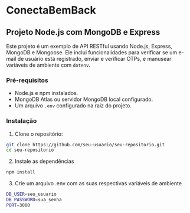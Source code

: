 # ConectaBemBack
## Projeto Node.js com MongoDB e Express

Este projeto é um exemplo de API RESTful usando Node.js, Express, MongoDB e Mongoose. Ele inclui funcionalidades para verificar se um e-mail de usuário está registrado, enviar e verificar OTPs, e manusear variáveis de ambiente com `dotenv`.

### Pré-requisitos

- Node.js e npm instalados.
- MongoDB Atlas ou servidor MongoDB local configurado.
- Um arquivo `.env` configurado na raiz do projeto.

### Instalação

1. Clone o repositório:

```sh
git clone https://github.com/seu-usuario/seu-repositorio.git
cd seu-repositorio
```
2. Instale as dependências
```sh
npm install
```

3. Crie um arquivo .env com as suas respectivas variáveis de ambiente
```sh
DB_USER=seu_usuario
DB_PASSWORD=sua_senha
PORT=3000
```
